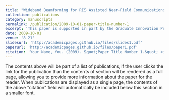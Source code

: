 ```yaml
---
title: "Wideband Beamforming for RIS Assisted Near-Field Communications"
collection: publications
category: manuscripts
permalink: /publication/2009-10-01-paper-title-number-1
excerpt: 'This paper is supported in part by the Graduate Innovation Program of Central China Normal University under Grant 2024CXZZ151.'
date: 2009-10-01
venue: '8 21'
slidesurl: 'http://academicpages.github.io/files/slides1.pdf'
paperurl: 'http://academicpages.github.io/files/paper1.pdf'
citation: 'Your Name, You. (2009). &quot;Paper Title Number 1.&quot; <i>Journal 1</i>. 1(1).'
---
```


The contents above will be part of a list of publications, if the user clicks the link for the publication than the contents of section will be rendered as a full page, allowing you to provide more information about the paper for the reader. When publications are displayed as a single page, the contents of the above "citation" field will automatically be included below this section in a smaller font.
